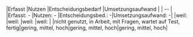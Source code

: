 |Erfasst                                                      |Nutzen              |Entscheidungsbedarf |Umsetzungsaufwand   |
| -- |
|Erfasst: -                                                   |Nutzen: -           |Entscheidungsbed.: -|Umsetzungsaufwand: -|
|weil:                                                        |weil:               |weil:               |weil:               |
|nicht genutzt, in Arbeit, mit Fragen, wartet auf Test, fertig|gering, mittel, hoch|gering, mittel, hoch|gering, mittel, hoch|
